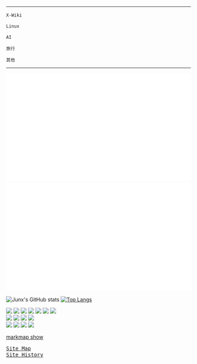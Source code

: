 

----

<!-- ko-fi :id=junxnone.github.io/xwiki :color=#1599d6 -->
    X-Wiki
<!-- ko-fi -->
<!-- ko-fi :id=junxnone.github.io/linux :color=#1599d6 -->
    Linux
<!-- ko-fi -->
<!-- ko-fi :id=junxnone.github.io/aiwiki :color=#1599d6 -->
    AI
<!-- ko-fi -->
<!-- ko-fi :id=junxnone.github.io/t :color=#1599d6 -->
    旅行
<!-- ko-fi -->
<!-- ko-fi :id=junxnone.github.io/#/menu :color=#1599d6 -->
    其他
<!-- ko-fi -->

----
![](https://raw.githubusercontent.com/junxnone/github-stats/master/generated/overview.svg#gh-dark-mode-only)
![](https://raw.githubusercontent.com/junxnone/github-stats/master/generated/languages.svg#gh-dark-mode-only)




![Junx's GitHub stats](https://github-readme-stats.vercel.app/api?username=junxnone&show_icons=true&hide_border=true&theme=dark&locale=cn&ring_color=0000ff&line_height=24)
[![Top Langs](https://github-readme-stats.vercel.app/api/top-langs/?username=junxnone&layout=compact&hide_border=true&theme=dark&locale=cn&card_width=445&langs_count=8&hide=javascript,html,CSS,SCSS&langs_count=6)](https://github.com/junxnone)
 
![](https://img.shields.io/badge/%E2%9C%8C-CV-green)
![](https://img.shields.io/badge/%E2%9C%8C-ML&DL-green)
![](https://img.shields.io/badge/%E2%9C%8C-Python-green)
![](https://img.shields.io/badge/%E2%9C%8C-C/C++-green)
![](https://img.shields.io/badge/%E2%9C%8C-Shell-green)
![](https://img.shields.io/badge/%E2%9C%8C-Linux-green)
![](https://img.shields.io/badge/%E2%9C%8C-Docker-green)  
![](https://img.shields.io/badge/%E2%9C%8D-AL-blue)
![](https://img.shields.io/badge/%E2%9C%8D-AutoML-blue)
![](https://img.shields.io/badge/%E2%9C%8D-RL-blue)
![](https://img.shields.io/badge/%E2%9C%8D-NLP-blue)  
![](https://img.shields.io/badge/%DB%A9-Android-lightgrey)
![](https://img.shields.io/badge/%DB%A9-Camera-lightgrey)
![](https://img.shields.io/badge/%DB%A9-Hardware-lightgrey)
![](https://img.shields.io/badge/%DB%A9-EmbeddingOS-lightgrey)  


[markmap show](https://junxnone.github.io/onepage/markmap.html?md=https://junxnone.github.io/skills.md ':include :type=iframe width=50% height=800px')

<kbd>[Site Map](https://junxnone.github.io/xwiki/markmap.html?md=https://junxnone.github.io/sitemap.md)</kbd>  
<kbd>[Site History](/sitehist)</kbd>

